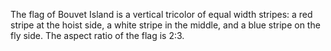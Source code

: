 The flag of Bouvet Island is a vertical tricolor of equal width stripes: a red stripe at the hoist side, a white stripe in the middle, and a blue stripe on the fly side. The aspect ratio of the flag is 2:3.
